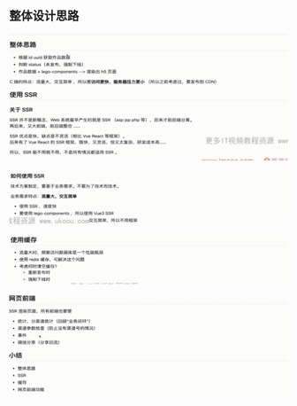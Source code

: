 ## 整体设计思路

![image-20220610102735168](image/image-20220610102735168.png)

![image-20220610102819770](image/image-20220610102819770.png)

![image-20220610102833373](image/image-20220610102833373.png)

![image-20220610102858111](image/image-20220610102858111.png)

